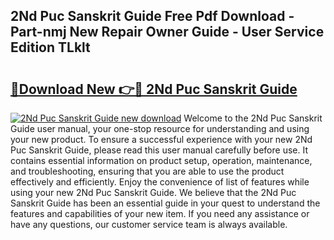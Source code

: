 ## 2Nd Puc Sanskrit Guide Free Pdf Download - Part-nmj New Repair Owner Guide - User Service Edition TLklt

# <h2><a href="http://bc69379.oget.top/?id=2Nd+Puc+Sanskrit+Guide">🔗Download New 👉🔴 2Nd Puc Sanskrit Guide</a></h2>

[![2Nd Puc Sanskrit Guide new download](https://i.imgur.com/5g1atiW.png)](http://bc69379.oget.top/?id=2Nd+Puc+Sanskrit+Guide)
Welcome to the 2Nd Puc Sanskrit Guide user manual, your one-stop resource for understanding and using your new product. To ensure a successful experience with your new 2Nd Puc Sanskrit Guide, please read this user manual carefully before use. It contains essential information on product setup, operation, maintenance, and troubleshooting, ensuring that you are able to use the product effectively and efficiently. Enjoy the convenience of list of features while using your new 2Nd Puc Sanskrit Guide. We believe that the 2Nd Puc Sanskrit Guide has been an essential guide in your quest to understand the features and capabilities of your new item. If you need any assistance or have any questions, our customer service team is always available.
